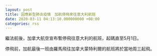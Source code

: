 ```yaml
---
layout: post
title: 因應新型肺炎疫情　加航停飛來往意大利航班
date: 2020-03-11 04:13:10.000000000 +08:00
categories: rss
---
```


繼法航後，加拿大航空宣布暫停飛往意大利的航班，起碼直至5月1日。

停飛前，加航最後一班由羅馬飛往加拿大蒙特利爾的航班將於當地周三起飛。
